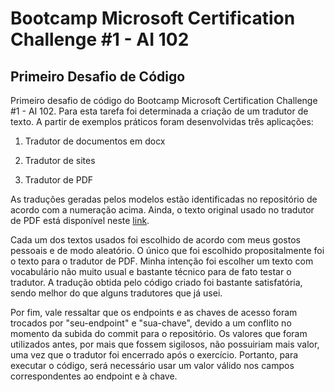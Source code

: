 # Bootcamp Microsoft Certification Challenge #1 - AI 102

## Primeiro Desafio de Código

Primeiro desafio de código do Bootcamp Microsoft Certification Challenge #1 - AI 102. Para esta tarefa foi determinada a criação de um tradutor de texto.
A partir de exemplos práticos foram desenvolvidas três aplicações:

1. Tradutor de documentos em docx

2. Tradutor de sites

3. Tradutor de PDF

As traduções geradas pelos modelos estão identificadas no repositório de acordo com a numeração acima. Ainda, o texto original usado no tradutor de PDF está disponível neste [link](https://onlinelibrary.wiley.com/doi/abs/10.1093/ecam/nep006).

Cada um dos textos usados foi escolhido de acordo com meus gostos pessoais e de modo aleatório. O único que foi escolhido propositalmente foi o texto para o tradutor de PDF. Minha intenção foi escolher um texto com vocabulário não muito usual e bastante técnico para de fato testar o tradutor. A tradução obtida pelo código criado foi bastante satisfatória, sendo melhor do que alguns tradutores que já usei.

Por fim, vale ressaltar que os endpoints e as chaves de acesso foram trocados por "seu-endpoint" e "sua-chave", devido a um conflito no momento da subida do commit para o repositório. Os valores que foram utilizados antes, por mais que fossem sigilosos, não possuiriam mais valor, uma vez que o tradutor foi encerrado após o exercício. Portanto, para executar o código, será necessário usar um valor válido nos campos correspondentes ao endpoint e à chave. 


